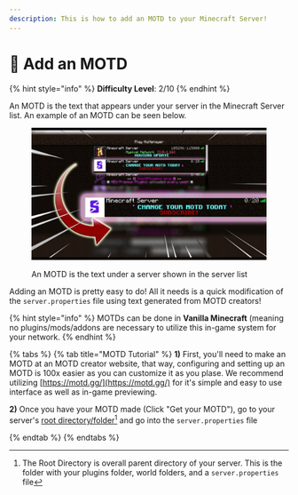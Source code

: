```yaml
---
description: This is how to add an MOTD to your Minecraft Server!
---
```


# 📜 Add an MOTD

{% hint style="info" %}
**Difficulty Level**: 2/10
{% endhint %}

An MOTD is the text that appears under your server in the Minecraft Server list. An example of an MOTD can be seen below.

<figure><img src="../.gitbook/assets/image.png" alt=""><figcaption><p>An MOTD is the text under a server shown in the server list</p></figcaption></figure>

Adding an MOTD is pretty easy to do! All it needs is a quick modification of the `server.properties` file using text generated from MOTD creators!

{% hint style="info" %}
MOTDs can be done in **Vanilla Minecraft** (meaning no plugins/mods/addons are necessary to utilize this in-game system for your network.
{% endhint %}

{% tabs %}
{% tab title="MOTD Tutorial" %}
**1)** First, you'll need to make an MOTD at an MOTD creator website, that way, configuring and setting up an MOTD is 100x easier as you can customize it as you plase. We recommend utilizing [https://motd.gg/](https://motd.gg/) for it's simple and easy to use interface as well as in-game previewing.

**2)** Once you have your MOTD made (Click "Get your MOTD"), go to your server's [root directory/folder](#user-content-fn-1)[^1] and go into the `server.properties` file


{% endtab %}
{% endtabs %}

[^1]: The Root Directory is overall parent directory of your server. This is the folder with your plugins folder, world folders, and a `server.properties` file
